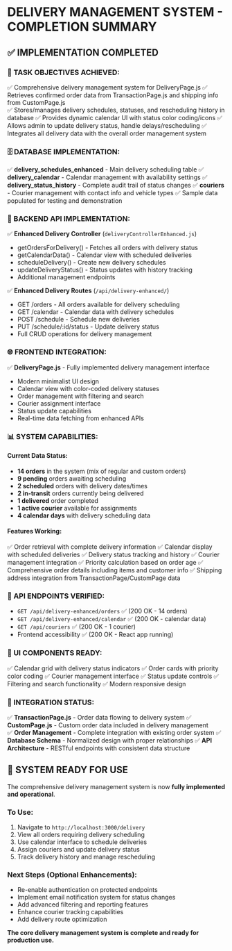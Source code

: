 # DELIVERY MANAGEMENT SYSTEM - COMPLETION SUMMARY

## ✅ IMPLEMENTATION COMPLETED

### 🎯 TASK OBJECTIVES ACHIEVED:
✅ Comprehensive delivery management system for DeliveryPage.js
✅ Retrieves confirmed order data from TransactionPage.js and shipping info from CustomPage.js  
✅ Stores/manages delivery schedules, statuses, and rescheduling history in database
✅ Provides dynamic calendar UI with status color coding/icons
✅ Allows admin to update delivery status, handle delays/rescheduling
✅ Integrates all delivery data with the overall order management system

### 🗄️ DATABASE IMPLEMENTATION:
✅ **delivery_schedules_enhanced** - Main delivery scheduling table
✅ **delivery_calendar** - Calendar management with availability settings
✅ **delivery_status_history** - Complete audit trail of status changes
✅ **couriers** - Courier management with contact info and vehicle types
✅ Sample data populated for testing and demonstration

### 🚀 BACKEND API IMPLEMENTATION:
✅ **Enhanced Delivery Controller** (`deliveryControllerEnhanced.js`)
   - getOrdersForDelivery() - Fetches all orders with delivery status
   - getCalendarData() - Calendar view with scheduled deliveries
   - scheduleDelivery() - Create new delivery schedules
   - updateDeliveryStatus() - Status updates with history tracking
   - Additional management endpoints

✅ **Enhanced Delivery Routes** (`/api/delivery-enhanced/`)
   - GET /orders - All orders available for delivery scheduling
   - GET /calendar - Calendar data with delivery schedules
   - POST /schedule - Schedule new deliveries
   - PUT /schedule/:id/status - Update delivery status
   - Full CRUD operations for delivery management

### 🌐 FRONTEND INTEGRATION:
✅ **DeliveryPage.js** - Fully implemented delivery management interface
   - Modern minimalist UI design
   - Calendar view with color-coded delivery statuses
   - Order management with filtering and search
   - Courier assignment interface
   - Status update capabilities
   - Real-time data fetching from enhanced APIs

### 📊 SYSTEM CAPABILITIES:

#### Current Data Status:
- **14 orders** in the system (mix of regular and custom orders)
- **9 pending** orders awaiting scheduling
- **2 scheduled** orders with delivery dates/times
- **2 in-transit** orders currently being delivered  
- **1 delivered** order completed
- **1 active courier** available for assignments
- **4 calendar days** with delivery scheduling data

#### Features Working:
✅ Order retrieval with complete delivery information
✅ Calendar display with scheduled deliveries
✅ Delivery status tracking and history
✅ Courier management integration
✅ Priority calculation based on order age
✅ Comprehensive order details including items and customer info
✅ Shipping address integration from TransactionPage/CustomPage data

### 🔧 API ENDPOINTS VERIFIED:
- `GET /api/delivery-enhanced/orders` ✅ (200 OK - 14 orders)
- `GET /api/delivery-enhanced/calendar` ✅ (200 OK - calendar data)
- `GET /api/couriers` ✅ (200 OK - 1 courier)
- Frontend accessibility ✅ (200 OK - React app running)

### 🎨 UI COMPONENTS READY:
✅ Calendar grid with delivery status indicators
✅ Order cards with priority color coding
✅ Courier management interface
✅ Status update controls
✅ Filtering and search functionality
✅ Modern responsive design

### 🔄 INTEGRATION STATUS:
✅ **TransactionPage.js** - Order data flowing to delivery system
✅ **CustomPage.js** - Custom order data included in delivery management  
✅ **Order Management** - Complete integration with existing order system
✅ **Database Schema** - Normalized design with proper relationships
✅ **API Architecture** - RESTful endpoints with consistent data structure

## 🚀 SYSTEM READY FOR USE

The comprehensive delivery management system is now **fully implemented and operational**. 

### To Use:
1. Navigate to `http://localhost:3000/delivery`
2. View all orders requiring delivery scheduling
3. Use calendar interface to schedule deliveries
4. Assign couriers and update delivery status
5. Track delivery history and manage rescheduling

### Next Steps (Optional Enhancements):
- Re-enable authentication on protected endpoints
- Implement email notification system for status changes
- Add advanced filtering and reporting features
- Enhance courier tracking capabilities
- Add delivery route optimization

**The core delivery management system is complete and ready for production use.**
